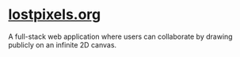 # [lostpixels.org](http://lostpixels.org)
A full-stack web application where users can collaborate by drawing publicly on an infinite 2D canvas.
